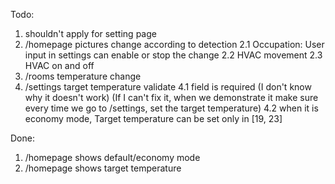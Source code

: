 Todo:
1. <!-- <meta http-equiv="refresh" content="1"> --> shouldn't apply for setting page
2. /homepage pictures change according to detection
    2.1 Occupation: User input in settings can enable or stop the change
    2.2 HVAC movement
    2.3 HVAC on and off
3. /rooms temperature change
4. /settings target temperature validate
    4.1 field is required (I don't know why it doesn't work) 
        (If I can't fix it, when we demonstrate it make sure every time we go to /settings, set the target temperature)
    4.2 when it is economy mode, Target temperature can be set only in [19, 23]

Done:
1. /homepage shows default/economy mode
2. /homepage shows target temperature
